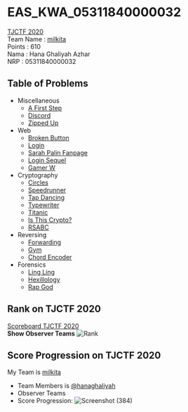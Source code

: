 # EAS_KWA_05311840000032
[TJCTF 2020](http://tjctf.org/)<br />
Team Name : [milkita](https://tjctf.org/teams/profile/843) <br />
Points : 610
<br />
Nama : Hana Ghaliyah Azhar <br />
NRP  : 05311840000032

## Table of Problems
- Miscellaneous
    - [A First Step](https://github.com/hanaghaliyah/EAS_KWA_05311840000032/blob/master/Miscellaneous/A%20First%20Step.md)
    - [Discord](https://github.com/hanaghaliyah/EAS_KWA_05311840000032/blob/master/Miscellaneous/Discord.md)
    - [Zipped Up](https://github.com/hanaghaliyah/EAS_KWA_05311840000032/blob/master/Miscellaneous/Zipped%20Up.md)
- Web
    - [Broken Button](https://github.com/hanaghaliyah/EAS_KWA_05311840000032/blob/master/web/Broken%20Button.md)
    - [Login](https://github.com/hanaghaliyah/EAS_KWA_05311840000032/blob/master/web/Login.md)
    - [Sarah Palin Fanpage](https://github.com/hanaghaliyah/EAS_KWA_05311840000032/blob/master/web/Sarah%20Palin%20Fanpage.md)
    - [Login Sequel](https://github.com/hanaghaliyah/EAS_KWA_05311840000032/blob/master/web/Login%20Sequel.md)
    - [Gamer W](https://github.com/hanaghaliyah/EAS_KWA_05311840000032/blob/master/web/Gamer%20W.md)
- Cryptography
    - [Circles](https://github.com/hanaghaliyah/EAS_KWA_05311840000032/blob/master/Cryptography/Circles.md)
    - [Speedrunner](https://github.com/hanaghaliyah/EAS_KWA_05311840000032/blob/master/Cryptography/Speedrunner.md)
    - [Tap Dancing](https://github.com/hanaghaliyah/EAS_KWA_05311840000032/blob/master/Cryptography/Tap%20Dancing.md)
    - [Typewriter](https://github.com/hanaghaliyah/EAS_KWA_05311840000032/blob/master/Cryptography/Typewriter.md)
    - [Titanic](https://github.com/hanaghaliyah/EAS_KWA_05311840000032/blob/master/Cryptography/Titanic.md)
    - [Is This Crypto?](https://github.com/hanaghaliyah/EAS_KWA_05311840000032/blob/master/Cryptography/Is%20This%20Crypto%3F.md)
    - [RSABC](https://github.com/hanaghaliyah/EAS_KWA_05311840000032/blob/master/Cryptography/RSABC.md)
- Reversing
    - [Forwarding](https://github.com/hanaghaliyah/EAS_KWA_05311840000032/blob/master/Reversing/Forwarding.md)
    - [Gym](https://github.com/hanaghaliyah/EAS_KWA_05311840000032/blob/master/Reversing/Gym.md)
    - [Chord Encoder](https://github.com/hanaghaliyah/EAS_KWA_05311840000032/blob/master/Reversing/Chord%20Encoder.md)
- Forensics
    - [Ling Ling](https://github.com/hanaghaliyah/EAS_KWA_05311840000032/blob/master/Forensics/Ling%20Ling.md)
    - [Hexillology](https://github.com/hanaghaliyah/EAS_KWA_05311840000032/blob/master/Forensics/Hexillology.md)
    - [Rap God](https://github.com/hanaghaliyah/EAS_KWA_05311840000032/blob/master/Forensics/Rap%20God.md)

## Rank on TJCTF 2020
[Scoreboard TJCTF 2020](https://tjctf.org/scoreboard) <br />
<b>Show Observer Teams</b>
![Rank](https://user-images.githubusercontent.com/26424136/83152791-685e5d80-a128-11ea-8471-2da8c24a9493.PNG)

## Score Progression on TJCTF 2020
My Team is [milkita](https://tjctf.org/teams/profile/843) <br />
- Team Members is [@hanaghaliyah](https://tjctf.org/users/profile/1627) 
- Observer Teams
- Score Progression:
![Screenshot (384)](https://user-images.githubusercontent.com/26424136/83152800-6a282100-a128-11ea-9768-e7eeb262fa06.png)
